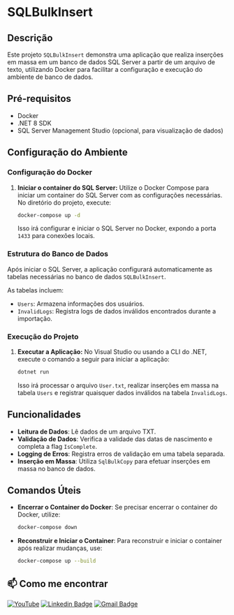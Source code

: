 
# SQLBulkInsert

## Descrição
Este projeto `SQLBulkInsert` demonstra uma aplicação que realiza inserções em massa em um banco de dados SQL Server a partir de um arquivo de texto, utilizando Docker para facilitar a configuração e execução do ambiente de banco de dados.

## Pré-requisitos
- Docker
- .NET 8 SDK
- SQL Server Management Studio (opcional, para visualização de dados)

## Configuração do Ambiente

### Configuração do Docker

1. **Iniciar o container do SQL Server:**
   Utilize o Docker Compose para iniciar um container do SQL Server com as configurações necessárias. No diretório do projeto, execute:

   ```bash
   docker-compose up -d
   ```

   Isso irá configurar e iniciar o SQL Server no Docker, expondo a porta `1433` para conexões locais.

### Estrutura do Banco de Dados

Após iniciar o SQL Server, a aplicação configurará automaticamente as tabelas necessárias no banco de dados `SQLBulkInsert`.

As tabelas incluem:
- `Users`: Armazena informações dos usuários.
- `InvalidLogs`: Registra logs de dados inválidos encontrados durante a importação.

### Execução do Projeto

1. **Executar a Aplicação:**
   No Visual Studio ou usando a CLI do .NET, execute o comando a seguir para iniciar a aplicação:

   ```bash
   dotnet run
   ```

   Isso irá processar o arquivo `User.txt`, realizar inserções em massa na tabela `Users` e registrar quaisquer dados inválidos na tabela `InvalidLogs`.

## Funcionalidades

- **Leitura de Dados**: Lê dados de um arquivo TXT.
- **Validação de Dados**: Verifica a validade das datas de nascimento e completa a flag `IsComplete`.
- **Logging de Erros**: Registra erros de validação em uma tabela separada.
- **Inserção em Massa**: Utiliza `SqlBulkCopy` para efetuar inserções em massa no banco de dados.

## Comandos Úteis

- **Encerrar o Container do Docker**:
  Se precisar encerrar o container do Docker, utilize:

  ```bash
  docker-compose down
  ```

- **Reconstruir e Iniciar o Container**:
  Para reconstruir e iniciar o container após realizar mudanças, use:

  ```bash
  docker-compose up --build
  ```

## 📫 Como me encontrar
[![YouTube](https://img.shields.io/badge/YouTube-FF0000?style=for-the-badge&logo=youtube&logoColor=white)](https://www.youtube.com/channel/UCjy19AugQHIhyE0Nv558jcQ)
[![Linkedin Badge](https://img.shields.io/badge/-Guilherme_Figueiras_Maurila-blue?style=flat-square&logo=Linkedin&logoColor=white&link=https://www.linkedin.com/in/guilherme-maurila)](https://www.linkedin.com/in/guilherme-maurila)
[![Gmail Badge](https://img.shields.io/badge/-gfmaurila@gmail.com-c14438?style=flat-square&logo=Gmail&logoColor=white&link=mailto:gfmaurila@gmail.com)](mailto:gfmaurila@gmail.com)
